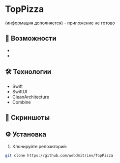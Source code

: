 # TopPizza

(информация дополняется) - приложение не готово


## 🚀 Возможности
-
-

## 🛠 Технологии
- Swift
- SwiftUI
- CleanArchitecture
- Combine


## 📸 Скриншоты


## ⚙️ Установка
1. Клонируйте репозиторий:
```bash
git clone https://github.com/webdmitriev/TopPizza
